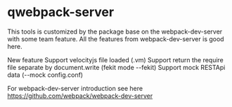 # qwebpack-server

This tools is customized by the package base on the webpack-dev-server with some team feature. All the features from webpack-dev-server is good here.

New feature
	Support velocityjs file loaded (.vm) 
	Support return the require file separate by document.write (fekit mode --fekit)
	Support mock RESTApi data (--mock config.conf)

For webpack-dev-server introduction see here https://github.com/webpack/webpack-dev-server